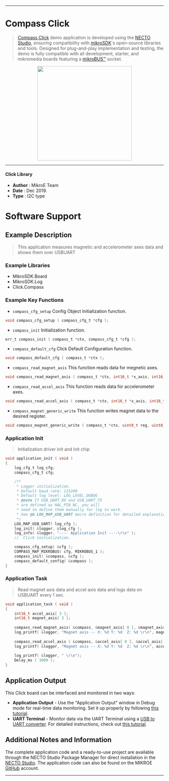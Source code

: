 
---
# Compass Click

> [Compass Click](https://www.mikroe.com/?pid_product=MIKROE-1386) demo application is developed using
the [NECTO Studio](https://www.mikroe.com/necto), ensuring compatibility with [mikroSDK](https://www.mikroe.com/mikrosdk)'s
open-source libraries and tools. Designed for plug-and-play implementation and testing, the demo is fully compatible with
all development, starter, and mikromedia boards featuring a [mikroBUS&trade;](https://www.mikroe.com/mikrobus) socket.

<p align="center">
  <img src="https://www.mikroe.com/?pid_product=MIKROE-1386&image=1" height=300px>
</p>

---

#### Click Library

- **Author**        : MikroE Team
- **Date**          : Dec 2019.
- **Type**          : I2C type

# Software Support

## Example Description

> This application measures magnetic and accelerometer axes data and shows them over USBUART

### Example Libraries

- MikroSDK.Board
- MikroSDK.Log
- Click.Compass

### Example Key Functions

- `compass_cfg_setup` Config Object Initialization function. 
```c
void compass_cfg_setup ( compass_cfg_t *cfg );
``` 
 
- `compass_init` Initialization function. 
```c
err_t compass_init ( compass_t *ctx, compass_cfg_t *cfg );
```

- `compass_default_cfg` Click Default Configuration function. 
```c
void compass_default_cfg ( compass_t *ctx );
```

- `compass_read_magnet_axis` This function reads data for megnetic axes. 
```c
void compass_read_magnet_axis ( compass_t *ctx, int16_t *x_axis, int16_t *y_axis, int16_t *z_axis );
```
 
- `compass_read_accel_axis` This function reads data for accelerometer axes. 
```c
void compass_read_accel_axis ( compass_t *ctx, int16_t *x_axis, int16_t *y_axis, int16_t *z_axis );
```

- `compass_magnet_generic_write` This function writes magnet data to the desired register. 
```c
void compass_magnet_generic_write ( compass_t *ctx, uint8_t reg, uint8_t *data_buf, uint8_t len );
```

### Application Init

> Initialization driver init and init chip

```c
void application_init ( void )
{
    log_cfg_t log_cfg;
    compass_cfg_t cfg;

    /** 
     * Logger initialization.
     * Default baud rate: 115200
     * Default log level: LOG_LEVEL_DEBUG
     * @note If USB_UART_RX and USB_UART_TX 
     * are defined as HAL_PIN_NC, you will 
     * need to define them manually for log to work. 
     * See @b LOG_MAP_USB_UART macro definition for detailed explanation.
     */
    LOG_MAP_USB_UART( log_cfg );
    log_init( &logger, &log_cfg );
    log_info( &logger, "---- Application Init ----\r\n" );
    //  Click initialization.

    compass_cfg_setup( &cfg );
    COMPASS_MAP_MIKROBUS( cfg, MIKROBUS_1 );
    compass_init( &compass, &cfg );
    compass_default_config( &compass );
}
```

### Application Task

> Read magnet axis data and accel axis data and logs data on USBUART every 1 sec. 

```c
void application_task ( void )
{
    int16_t accel_axis[ 3 ];
    int16_t magnet_axis[ 3 ];
    
    compass_read_magnet_axis( &compass, &magnet_axis[ 0 ], &magnet_axis[ 1 ], &magnet_axis[ 2 ] );
    log_printf( &logger, "Magnet axis -- X: %d Y: %d  Z: %d \r\n", magnet_axis[ 0 ], magnet_axis[ 1 ], magnet_axis[ 2 ] );
  
    compass_read_accel_axis ( &compass, &accel_axis[ 0 ], &accel_axis[ 1 ], &accel_axis[ 2 ] );
    log_printf( &logger, "Magnet axis -- X: %d Y: %d  Z: %d \r\n", accel_axis[ 0 ], accel_axis[ 1 ], accel_axis[ 2 ] );
   
    log_printf( &logger, " \r\n");
    Delay_ms ( 1000 );
}
```

## Application Output

This Click board can be interfaced and monitored in two ways:
- **Application Output** - Use the "Application Output" window in Debug mode for real-time data monitoring.
Set it up properly by following [this tutorial](https://www.youtube.com/watch?v=ta5yyk1Woy4).
- **UART Terminal** - Monitor data via the UART Terminal using
a [USB to UART converter](https://www.mikroe.com/click/interface/usb?interface*=uart,uart). For detailed instructions,
check out [this tutorial](https://help.mikroe.com/necto/v2/Getting%20Started/Tools/UARTTerminalTool).

## Additional Notes and Information

The complete application code and a ready-to-use project are available through the NECTO Studio Package Manager for 
direct installation in the [NECTO Studio](https://www.mikroe.com/necto). The application code can also be found on
the MIKROE [GitHub](https://github.com/MikroElektronika/mikrosdk_click_v2) account.

---
